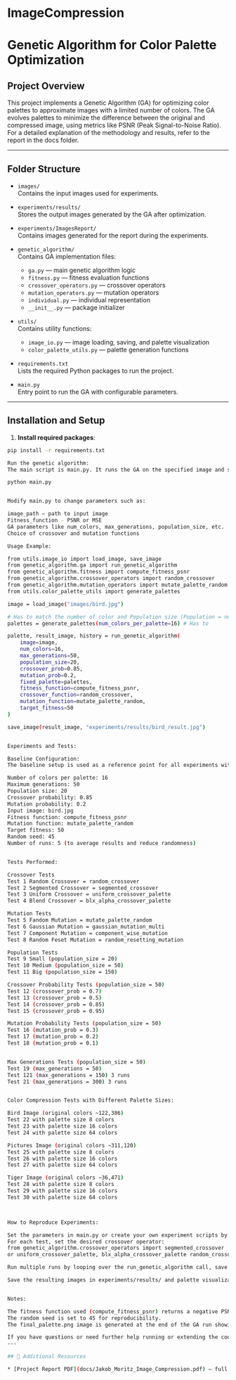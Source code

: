 # ImageCompression


# Genetic Algorithm for Color Palette Optimization

## Project Overview

This project implements a Genetic Algorithm (GA) for optimizing color palettes to approximate images with a limited number of colors. The GA evolves palettes to minimize the difference between the original and compressed image, using metrics like PSNR (Peak Signal-to-Noise Ratio). For a detailed explanation of the methodology and results, refer to the report in the docs folder.

---

## Folder Structure

- `images/`  
  Contains the input images used for experiments.

- `experiments/results/`  
  Stores the output images generated by the GA after optimization.

- `experiments/ImagesReport/`  
  Contains images generated for the report during the experiments.

- `genetic_algorithm/`  
  Contains GA implementation files:  
  - `ga.py` — main genetic algorithm logic  
  - `fitness.py` — fitness evaluation functions  
  - `crossover_operators.py` — crossover operators  
  - `mutation_operators.py` — mutation operators  
  - `individual.py` — individual representation  
  - `__init__.py` — package initializer 

- `utils/`  
  Contains utility functions:  
  - `image_io.py` — image loading, saving, and palette visualization  
  - `color_palette_utils.py` — palette generation functions 
  
- `requirements.txt`  
  Lists the required Python packages to run the project.

- `main.py`  
  Entry point to run the GA with configurable parameters.

---

## Installation and Setup

1. **Install required packages**:

```bash
pip install -r requirements.txt

Run the genetic algorithm:
The main script is main.py. It runs the GA on the specified image and saves output images in the experiments/results/ folder.

python main.py


Modify main.py to change parameters such as:

image_path — path to input image
Fitness_function - PSNR or MSE
GA parameters like num_colors, max_generations, population_size, etc.
Choice of crossover and mutation functions

Usage Example:

from utils.image_io import load_image, save_image
from genetic_algorithm.ga import run_genetic_algorithm
from genetic_algorithm.fitness import compute_fitness_psnr
from genetic_algorithm.crossover_operators import random_crossover
from genetic_algorithm.mutation_operators import mutate_palette_random
from utils.color_palette_utils import generate_palettes

image = load_image("images/bird.jpg")

# Has to match the number of color and Population size (Population = number of palettes)
palettes = generate_palettes(num_colors_per_palette=16) # Has to 

palette, result_image, history = run_genetic_algorithm(
    image=image,
    num_colors=16,
    max_generations=50,
    population_size=20,
    crossover_prob=0.85,
    mutation_prob=0.2,
    fixed_palette=palettes,
    fitness_function=compute_fitness_psnr,
    crossover_function=random_crossover,
    mutation_function=mutate_palette_random,
    target_fitness=50
)

save_image(result_image, "experiments/results/bird_result.jpg")


Experiments and Tests:

Baseline Configuration:
The baseline setup is used as a reference point for all experiments with the following parameters:

Number of colors per palette: 16
Maximum generations: 50
Population size: 20
Crossover probability: 0.85
Mutation probability: 0.2
Input image: bird.jpg
Fitness function: compute_fitness_psnr
Mutation function: mutate_palette_random
Target fitness: 50
Random seed: 45
Number of runs: 5 (to average results and reduce randomness)


Tests Performed:

Crossover Tests
Test 1 Random Crossover = random_crossover
Test 2 Segmented Crossover = segmented_crossover
Test 3 Uniform Crossover = uniform_crossover_palette
Test 4 Blend Crossover = blx_alpha_crossover_palette

Mutation Tests
Test 5 Fandom Mutation = mutate_palette_random
Test 6 Gaussian Mutation = gaussian_mutation_multi
Test 7 Component Mutation = component_wise_mutation
Test 8 Random Feset Mutation = random_resetting_mutation

Population Tests
Test 9 Small (population_size = 20)
Test 10 Medium (population_size = 50)
Test 11 Big (population_size = 150)

Crossover Probability Tests (population_size = 50)
Test 12 (crossover_prob = 0.7)
Test 13 (crossover_prob = 0.5)
Test 14 (crossover_prob = 0.85)
Test 15 (crossover_prob = 0.95)

Mutation Probability Tests (population_size = 50)
Test 16 (mutation_prob = 0.3)
Test 17 (mutation_prob = 0.2)
Test 18 (mutation_prob = 0.1)


Max Generations Tests (population_size = 50)
Test 19 (max_generations = 50)
Test 121 (max_generations = 150) 3 runs
Test 21 (max_generations = 300) 3 runs


Color Compression Tests with Different Palette Sizes:

Bird Image (original colors ~122,386)
Test 22 with palette size 8 colors
Test 23 with palette size 16 colors
Test 24 with palette size 64 colors

Pictures Image (original colors ~311,120)
Test 25 with palette size 8 colors
Test 26 with palette size 16 colors
Test 27 with palette size 64 colors

Tiger Image (original colors ~36,471)
Test 28 with palette size 8 colors
Test 29 with palette size 16 colors
Test 30 with palette size 64 colors



How to Reproduce Experiments:

Set the parameters in main.py or create your own experiment scripts by importing the run_genetic_algorithm function.
For each test, set the desired crossover operator:
from genetic_algorithm.crossover_operators import segmented_crossover
or uniform_crossover_palette, blx_alpha_crossover_palette random_crossover

Run multiple runs by looping over the run_genetic_algorithm call, save the output images and record runtime and fitness.

Save the resulting images in experiments/results/ and palette visualizations if needed.


Notes:

The fitness function used (compute_fitness_psnr) returns a negative PSNR score because the GA minimizes fitness.
The random seed is set to 45 for reproducibility.
The final_palette.png image is generated at the end of the GA run showing the best palette with metadata.

If you have questions or need further help running or extending the code, feel free to reach out!
---

## 📄 Additional Resources

* [Project Report PDF](docs/Jakob_Moritz_Image_Compression.pdf) — full report with details of the experiments
